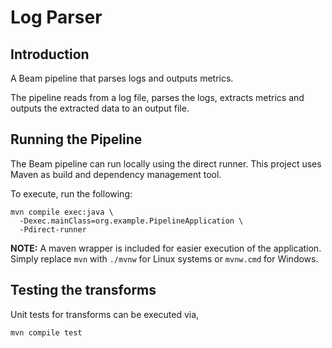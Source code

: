 # Log Parser

## Introduction

A Beam pipeline that parses logs and outputs metrics.

The pipeline reads from a log file, parses the logs, extracts metrics and outputs the extracted data to an output file.

## Running the Pipeline

The Beam pipeline can run locally using the direct runner. This project uses Maven as build and dependency management
tool.

To execute, run the following:

```shell
mvn compile exec:java \
  -Dexec.mainClass=org.example.PipelineApplication \ 
  -Pdirect-runner
```

**NOTE:** A maven wrapper is included for easier execution of the application. Simply replace `mvn` with `./mvnw` for
Linux systems or `mvnw.cmd` for Windows.

## Testing the transforms

Unit tests for transforms can be executed via,

```shell
mvn compile test
```
